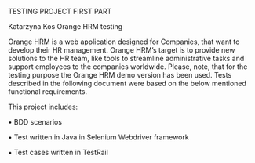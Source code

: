 TESTING PROJECT FIRST PART

Katarzyna Kos
Orange HRM testing 

Orange HRM is a web application designed for Companies, that want to develop their HR management. Orange HRM’s target is to  provide new solutions to the HR team, like tools to streamline administrative tasks and support employees to the companies worldwide. 
Please, note, that for the testing purpose the Orange HRM demo version has been used. 
Tests described in the following document were based on the below mentioned functional requirements.

This project includes:

•	BDD scenarios

•	Test written in Java in Selenium Webdriver framework 

•	Test cases written in TestRail


